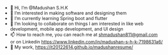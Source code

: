 - 👋 Hi, I’m @Madushan S.H.K
- 👀 I’m interested in making software and designing them
- 🌱 I’m currently learning Spring boot and flutter
- 💞️ I’m looking to collaborate on things I am interested in like web development, mobile app development, and UI design
- 📫 How to reach me, you can reach me at shmadushan811@gmail.com or on Linkedin https://www.linkedin.com/in/madushan-s-h-k-7198631a6/
- 🌱 My work, https://it20122614.github.io/madushanresume/

<!---
IT20122614/IT20122614 is a ✨ special ✨ repository because its `README.md` (this file) appears on your GitHub profile.
You can click the Preview link to take a look at your changes.
--->
